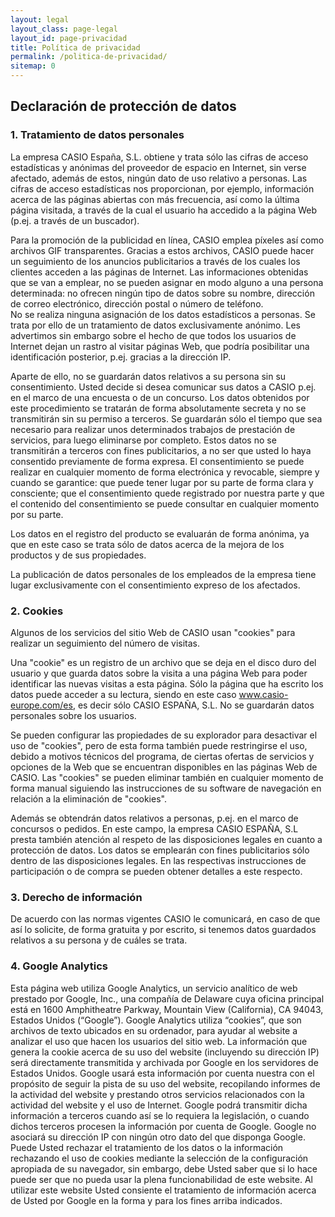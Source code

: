 ```yaml
---
layout: legal
layout_class: page-legal   
layout_id: page-privacidad   
title: Política de privacidad
permalink: /politica-de-privacidad/
sitemap: 0
---
```

<h2>Declaración de protección de datos</h2>
<h3>1. Tratamiento de datos personales</h3>
<p>La empresa CASIO España, S.L. obtiene y trata sólo las cifras de acceso estadísticas y anónimas del proveedor de espacio en Internet, sin verse afectado, además de estos, ningún dato de uso relativo a personas. Las cifras de acceso estadísticas nos proporcionan, por ejemplo, información acerca de las páginas abiertas con más frecuencia, así como la última página visitada, a través de la cual el usuario ha accedido a la página Web (p.ej. a través de un buscador).&nbsp;</p>
<p>Para la promoción de la publicidad en línea, CASIO emplea píxeles así como archivos GIF transparentes. Gracias a estos archivos, CASIO puede hacer un seguimiento de los anuncios publicitarios a través de los cuales los clientes acceden a las páginas de Internet. Las informaciones obtenidas que se van a emplear, no se pueden asignar en modo alguno a una persona determinada: no ofrecen ningún tipo de datos sobre su nombre, dirección de correo electrónico, dirección postal o número de teléfono.&nbsp;<br>No se realiza ninguna asignación de los datos estadísticos a personas. Se trata por ello de un tratamiento de datos exclusivamente anónimo. Les advertimos sin embargo sobre el hecho de que todos los usuarios de Internet dejan un rastro al visitar páginas Web, que podría posibilitar una identificación posterior, p.ej. gracias a la dirección IP.&nbsp;</p>
<p>Aparte de ello, no se guardarán datos relativos a su persona sin su consentimiento. Usted decide si desea comunicar sus datos a CASIO p.ej. en el marco de una encuesta o de un concurso. Los datos obtenidos por este procedimiento se tratarán de forma absolutamente secreta y no se transmitirán sin su permiso a terceros. Se guardarán sólo el tiempo que sea necesario para realizar unos determinados trabajos de prestación de servicios, para luego eliminarse por completo. Estos datos no se transmitirán a terceros con fines publicitarios, a no ser que usted lo haya consentido previamente de forma expresa. El consentimiento se puede realizar en cualquier momento de forma electrónica y revocable, siempre y cuando se garantice: que puede tener lugar por su parte de forma clara y consciente; que el consentimiento quede registrado por nuestra parte y que el contenido del consentimiento se puede consultar en cualquier momento por su parte.&nbsp;</p>
<p>Los datos en el registro del producto se evaluarán de forma anónima, ya que en este caso se trata sólo de datos acerca de la mejora de los productos y de sus propiedades.&nbsp;</p>
<p>La publicación de datos personales de los empleados de la empresa tiene lugar exclusivamente con el consentimiento expreso de los afectados.</p>
<h3>2. Cookies</h3>
<p>Algunos de los servicios del sitio Web de CASIO usan "cookies" para realizar un seguimiento del número de visitas.</p>
<p>Una "cookie" es un registro de un archivo que se deja en el disco duro del usuario y que guarda datos sobre la visita a una página Web para poder identificar las nuevas visitas a esta página. Sólo la página que ha escrito los datos puede acceder a su lectura, siendo en este caso <a href="http://www.casio-europe.com/es">www.casio-europe.com/es</a>, es decir sólo CASIO ESPAÑA, S.L.&nbsp;No se guardarán datos personales sobre los usuarios.&nbsp;</p>
<p>Se pueden configurar las propiedades de su explorador para desactivar el uso de "cookies", pero de esta forma también puede restringirse el uso, debido a motivos técnicos del programa, de ciertas ofertas de servicios y opciones de la Web que se encuentran disponibles en las páginas Web de CASIO. Las "cookies" se pueden eliminar también en cualquier momento de forma manual siguiendo las instrucciones de su software de navegación en relación a la eliminación de "cookies".&nbsp;</p>
<p>Además se obtendrán datos relativos a personas, p.ej. en el marco de concursos o pedidos. En este campo, la empresa CASIO ESPAÑA, S.L presta también atención al respeto de las disposiciones legales en cuanto a protección de datos. Los datos se emplearán con fines publicitarios sólo dentro de las disposiciones legales. En las respectivas instrucciones de participación o de compra se pueden obtener detalles a este respecto.&nbsp;</p>
<h3>3. Derecho de información</h3>
<p>De acuerdo con las normas vigentes CASIO le comunicará, en caso de que así lo solicite, de forma gratuita y por escrito, si tenemos datos guardados relativos a su persona y de cuáles se trata.&nbsp;</p>
<h3>4. Google Analytics</h3>
<p>Esta página web utiliza Google Analytics, un servicio analítico de web prestado por Google, Inc., una compañía de Delaware cuya oficina principal está en 1600 Amphitheatre Parkway, Mountain View (California), CA 94043, Estados Unidos (“Google”). Google Analytics utiliza “cookies”, que son archivos de texto ubicados en su ordenador, para ayudar al website a analizar el uso que hacen los usuarios del sitio web. La información que genera la cookie acerca de su uso del website (incluyendo su dirección IP) será directamente transmitida y archivada por Google en los servidores de Estados Unidos. Google usará esta información por cuenta nuestra con el propósito de seguir la pista de su uso del website, recopilando informes de la actividad del website y prestando otros servicios relacionados con la actividad del website y el uso de Internet. Google podrá transmitir dicha información a terceros cuando así se lo requiera la legislación, o cuando dichos terceros procesen la información por cuenta de Google. Google no asociará su dirección IP con ningún otro dato del que disponga Google. Puede Usted rechazar el tratamiento de los datos o la información rechazando el uso de cookies mediante la selección de la configuración apropiada de su navegador, sin embargo, debe Usted saber que si lo hace puede ser que no pueda usar la plena funcionabilidad de este website. Al utilizar este website Usted consiente el tratamiento de información acerca de Usted por Google en la forma y para los fines arriba indicados.</p>
